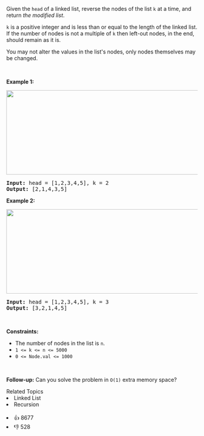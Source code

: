 <p>Given the <code>head</code> of a linked list, reverse the nodes of the list <code>k</code> at a time, and return <em>the modified list</em>.</p>

<p><code>k</code> is a positive integer and is less than or equal to the length of the linked list. If the number of nodes is not a multiple of <code>k</code> then left-out nodes, in the end, should remain as it is.</p>

<p>You may not alter the values in the list's nodes, only nodes themselves may be changed.</p>

<p>&nbsp;</p> 
<p><strong>Example 1:</strong></p> 
<img alt="" src="https://assets.leetcode.com/uploads/2020/10/03/reverse_ex1.jpg" style="width: 542px; height: 222px;" /> 
<pre>
<strong>Input:</strong> head = [1,2,3,4,5], k = 2
<strong>Output:</strong> [2,1,4,3,5]
</pre>

<p><strong>Example 2:</strong></p> 
<img alt="" src="https://assets.leetcode.com/uploads/2020/10/03/reverse_ex2.jpg" style="width: 542px; height: 222px;" /> 
<pre>
<strong>Input:</strong> head = [1,2,3,4,5], k = 3
<strong>Output:</strong> [3,2,1,4,5]
</pre>

<p>&nbsp;</p> 
<p><strong>Constraints:</strong></p>

<ul> 
 <li>The number of nodes in the list is <code>n</code>.</li> 
 <li><code>1 &lt;= k &lt;= n &lt;= 5000</code></li> 
 <li><code>0 &lt;= Node.val &lt;= 1000</code></li> 
</ul>

<p>&nbsp;</p> 
<p><strong>Follow-up:</strong> Can you solve the problem in <code>O(1)</code> extra memory space?</p>

<div><div>Related Topics</div><div><li>Linked List</li><li>Recursion</li></div></div><br><div><li>👍 8677</li><li>👎 528</li></div>